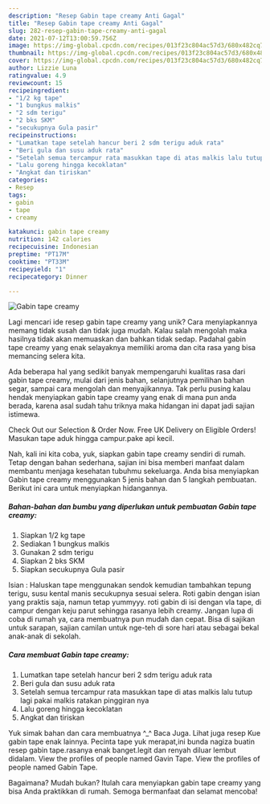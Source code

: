 ```yaml
---
description: "Resep Gabin tape creamy Anti Gagal"
title: "Resep Gabin tape creamy Anti Gagal"
slug: 282-resep-gabin-tape-creamy-anti-gagal
date: 2021-07-12T13:00:59.756Z
image: https://img-global.cpcdn.com/recipes/013f23c804ac57d3/680x482cq70/gabin-tape-creamy-foto-resep-utama.jpg
thumbnail: https://img-global.cpcdn.com/recipes/013f23c804ac57d3/680x482cq70/gabin-tape-creamy-foto-resep-utama.jpg
cover: https://img-global.cpcdn.com/recipes/013f23c804ac57d3/680x482cq70/gabin-tape-creamy-foto-resep-utama.jpg
author: Lizzie Luna
ratingvalue: 4.9
reviewcount: 15
recipeingredient:
- "1/2 kg tape"
- "1 bungkus malkis"
- "2 sdm terigu"
- "2 bks SKM"
- "secukupnya Gula pasir"
recipeinstructions:
- "Lumatkan tape setelah hancur beri 2 sdm terigu aduk rata"
- "Beri gula dan susu aduk rata"
- "Setelah semua tercampur rata masukkan tape di atas malkis lalu tutup lagi pakai malkis ratakan pinggiran nya"
- "Lalu goreng hingga kecoklatan"
- "Angkat dan tiriskan"
categories:
- Resep
tags:
- gabin
- tape
- creamy

katakunci: gabin tape creamy 
nutrition: 142 calories
recipecuisine: Indonesian
preptime: "PT17M"
cooktime: "PT33M"
recipeyield: "1"
recipecategory: Dinner

---
```



![Gabin tape creamy](https://img-global.cpcdn.com/recipes/013f23c804ac57d3/680x482cq70/gabin-tape-creamy-foto-resep-utama.jpg)

Lagi mencari ide resep gabin tape creamy yang unik? Cara menyiapkannya memang tidak susah dan tidak juga mudah. Kalau salah mengolah maka hasilnya tidak akan memuaskan dan bahkan tidak sedap. Padahal gabin tape creamy yang enak selayaknya memiliki aroma dan cita rasa yang bisa memancing selera kita.

Ada beberapa hal yang sedikit banyak mempengaruhi kualitas rasa dari gabin tape creamy, mulai dari jenis bahan, selanjutnya pemilihan bahan segar, sampai cara mengolah dan menyajikannya. Tak perlu pusing kalau hendak menyiapkan gabin tape creamy yang enak di mana pun anda berada, karena asal sudah tahu triknya maka hidangan ini dapat jadi sajian istimewa.

Check Out our Selection &amp; Order Now. Free UK Delivery on Eligible Orders! Masukan tape aduk hingga campur.pake api kecil.


Nah, kali ini kita coba, yuk, siapkan gabin tape creamy sendiri di rumah. Tetap dengan bahan sederhana, sajian ini bisa memberi manfaat dalam membantu menjaga kesehatan tubuhmu sekeluarga. Anda bisa menyiapkan Gabin tape creamy menggunakan 5 jenis bahan dan 5 langkah pembuatan. Berikut ini cara untuk menyiapkan hidangannya.

<!--inarticleads1-->

##### Bahan-bahan dan bumbu yang diperlukan untuk pembuatan Gabin tape creamy:

1. Siapkan 1/2 kg tape
1. Sediakan 1 bungkus malkis
1. Gunakan 2 sdm terigu
1. Siapkan 2 bks SKM
1. Siapkan secukupnya Gula pasir


Isian : Haluskan tape menggunakan sendok kemudian tambahkan tepung terigu, susu kental manis secukupnya sesuai selera. Roti gabin dengan isian yang praktis saja, namun tetap yummyyy. roti gabin di isi dengan vla tape, di campur dengan keju parut sehingga rasanya lebih creamy. Jangan lupa di coba di rumah ya, cara membuatnya pun mudah dan cepat. Bisa di sajikan untuk sarapan, sajian camilan untuk nge-teh di sore hari atau sebagai bekal anak-anak di sekolah. 

<!--inarticleads2-->

##### Cara membuat Gabin tape creamy:

1. Lumatkan tape setelah hancur beri 2 sdm terigu aduk rata
1. Beri gula dan susu aduk rata
1. Setelah semua tercampur rata masukkan tape di atas malkis lalu tutup lagi pakai malkis ratakan pinggiran nya
1. Lalu goreng hingga kecoklatan
1. Angkat dan tiriskan


Yuk simak bahan dan cara membuatnya ^_^ Baca Juga. Lihat juga resep Kue gabin tape enak lainnya. Pecinta tape yuk merapat,ini bunda nagiza buatin resep gabin tape.rasanya enak banget.legit dan renyah diluar lembut didalam. View the profiles of people named Gavin Tape. View the profiles of people named Gabin Tape. 

Bagaimana? Mudah bukan? Itulah cara menyiapkan gabin tape creamy yang bisa Anda praktikkan di rumah. Semoga bermanfaat dan selamat mencoba!
